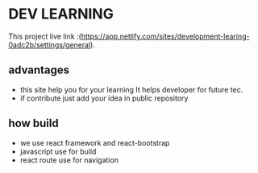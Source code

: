 # DEV LEARNING
This project live link :(https://app.netlify.com/sites/development-learing-0adc2b/settings/general).

## advantages
* this site help you for your learning
It helps developer for future tec.
* if contribute just add your idea in public repository

## how build
* we use react framework and react-bootstrap 
* javascript use for build
* react route use for navigation

